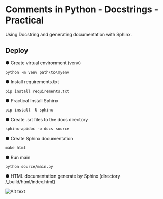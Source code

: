 
# Comments in Python - Docstrings - Practical
Using Docstring and generating documentation with Sphinx.
## Deploy

● Create virtual environment (venv)
```
python -m venv path\to\myenv
```
● Install requirements.txt 
```
pip install requirements.txt 
```
● Practical Install Sphinx
```
pip install -U sphinx
```
● Create .srt files to the docs directory
```
sphinx-apidoc -o docs source
```

● Create Sphinx documentation
```
make html
```

● Run main
```
python source/main.py
```

● HTML documentation generate by Sphinx (directory /_build/html/index.html)

![Alt text](https://res.cloudinary.com/dimgzkmps/image/upload/v1668358913/sphinx_qbe37p.png)
